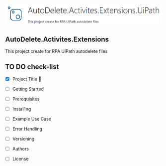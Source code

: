 ![](https://github.com/Werayootk/AutoDelete.Activites.Extensions/blob/main/images/NugetIcon.PNG)
## AutoDelete.Activites.Extensions
This project create for RPA UiPath autodelete files

## TO DO check-list
- [x] Project Title :wave:
- [ ] Getting Started
- [ ] Prerequisites
- [ ] Installing
- [ ] Example Use Case
- [ ] Error Handling
- [ ] Versioning
- [ ] Authors
- [ ] License

